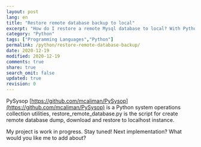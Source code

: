 ```yaml
---
layout: post
lang: en
title: "Restore remote database backup to local"
excerpt: "How do I restore a remote Mysql database to local? With Python script!"
category: "Python"
tags: ["Programming Languages","Python"]
permalink: /python/restore-remote-database-backup/
date: 2020-12-19
modified: 2020-12-19
comments: true
share: true
search_omit: false
updated: true
revision: 0
---
```


PySysop [https://github.com/mcaliman/PySysop](https://github.com/mcaliman/PySysop) is a Python system operations collection utilities, restore_remote_database.py is the script for create remote database dump, download and restore to localhost instance.

My project is work in progress. Stay tuned! Next implementation? What would you like me to add about?

